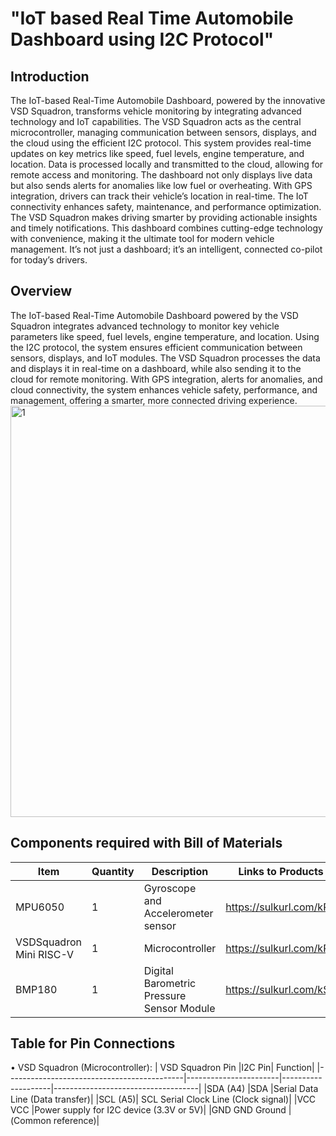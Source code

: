 #    "IoT based Real Time Automobile Dashboard using I2C Protocol"

## Introduction

<p align="justify">
  
The IoT-based Real-Time Automobile Dashboard, powered by the innovative VSD Squadron, transforms vehicle monitoring by integrating advanced technology and IoT capabilities. The VSD Squadron acts as the central microcontroller, managing communication between sensors, displays, and the cloud using the efficient I2C protocol. This system provides real-time updates on key metrics like speed, fuel levels, engine temperature, and location. Data is processed locally and transmitted to the cloud, allowing for remote access and monitoring. The dashboard not only displays live data but also sends alerts for anomalies like low fuel or overheating. With GPS integration, drivers can track their vehicle’s location in real-time. The IoT connectivity enhances safety, maintenance, and performance optimization. The VSD Squadron makes driving smarter by providing actionable insights and timely notifications. This dashboard combines cutting-edge technology with convenience, making it the ultimate tool for modern vehicle management. It’s not just a dashboard; it’s an intelligent, connected co-pilot for today’s drivers.

## Overview
<p align="justify">
  
The IoT-based Real-Time Automobile Dashboard powered by the VSD Squadron integrates advanced technology to monitor key vehicle parameters like speed, fuel levels, engine temperature, and location. Using the I2C protocol, the system ensures efficient communication between sensors, displays, and IoT modules. The VSD Squadron processes the data and displays it in real-time on a dashboard, while also sending it to the cloud for remote monitoring. With GPS integration, alerts for anomalies, and cloud connectivity, the system enhances vehicle safety, performance, and management, offering a smarter, more connected driving experience.
<img width="658" alt="1" src="https://github.com/user-attachments/assets/8451520d-7c3d-4769-857c-0a64bb774ab6" />

## Components required with Bill of Materials
|Item                                        | Quantity              | Description        | Links to Products                  |
|--------------------------------------------|-----------------------|--------------------|------------------------------------|
|MPU6050   | 1                     |  Gyroscope and Accelerometer sensor                  |https://sulkurl.com/kR7             |
|VSDSquadron Mini RISC-V | 1|  Microcontroller          |                  https://sulkurl.com/kR9|
|BMP180 |1|Digital Barometric Pressure Sensor Module  |https://sulkurl.com/kSg|

## Table for Pin Connections
   •	VSD Squadron (Microcontroller):
  | VSD Squadron Pin	|I2C Pin|	Function|
  |--------------------------------------------|-----------------------|--------------------|------------------------------------|
|SDA (A4)	|SDA	|Serial Data Line (Data transfer)|
|SCL (A5)|	SCL	Serial Clock Line (Clock signal)|
|VCC	VCC	|Power supply for I2C device (3.3V or 5V)|
|GND	GND	Ground |(Common reference)|
